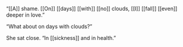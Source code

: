 “[[A]] shame. [[On]] [[days]] [[with]] [[no]] clouds, [[I]] [[fall]] [[even]] deeper in love.”

“What about on days with clouds?”

She sat close. “In [[sickness]] and in health.” 